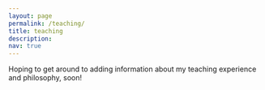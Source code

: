 ```yaml
---
layout: page
permalink: /teaching/
title: teaching
description: 
nav: true
---
```


Hoping to get around to adding information about my teaching experience and philosophy, soon!
